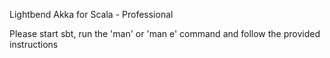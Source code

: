 Lightbend Akka for Scala - Professional

Please start sbt, run the 'man' or 'man e' command and follow the provided instructions

